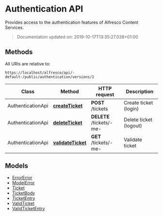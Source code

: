 # **Authentication API**

Provides access to the authentication features of Alfresco Content Services.

> Documentation updated on: 2019-10-17T13:35:27.038+01:00

## Methods

All URIs are relative to:

```text
https://localhost/alfresco/api/-default-/public/authentication/versions/1
```

Class | Method | HTTP request | Description
------------ | ------------- | ------------- | -------------
AuthenticationApi | [**createTicket**](docs/AuthenticationApi.md#createTicket) | **POST** /tickets | Create ticket (login)
AuthenticationApi | [**deleteTicket**](docs/AuthenticationApi.md#deleteTicket) | **DELETE** /tickets/-me- | Delete ticket (logout)
AuthenticationApi | [**validateTicket**](docs/AuthenticationApi.md#validateTicket) | **GET** /tickets/-me- | Validate ticket

## Models

- [ErrorError](docs/ErrorError.md)
- [ModelError](docs/ModelError.md)
- [Ticket](docs/Ticket.md)
- [TicketBody](docs/TicketBody.md)
- [TicketEntry](docs/TicketEntry.md)
- [ValidTicket](docs/ValidTicket.md)
- [ValidTicketEntry](docs/ValidTicketEntry.md)
